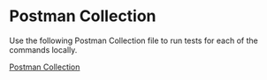 # Postman Collection

Use the following Postman Collection file to run tests for each of the commands locally. 

[Postman Collection](../../../files/SaaS_Connectivity.postman_collection)